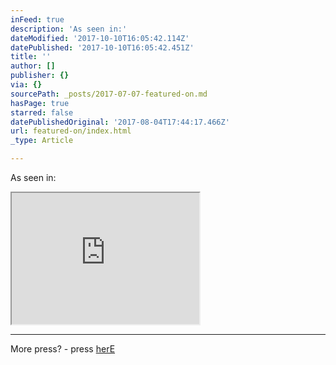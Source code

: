 ```yaml
---
inFeed: true
description: 'As seen in:'
dateModified: '2017-10-10T16:05:42.114Z'
datePublished: '2017-10-10T16:05:42.451Z'
title: ''
author: []
publisher: {}
via: {}
sourcePath: _posts/2017-07-07-featured-on.md
hasPage: true
starred: false
datePublishedOriginal: '2017-08-04T17:44:17.466Z'
url: featured-on/index.html
_type: Article

---
```

As seen in:

<iframe src="https://the-grid.github.io/ed-userhtml/?g=eJy9lctymzAUhvd9Coa9LK7BxJfOZNFtOu0DeA7iABqLI0YSdv32FZT04qSLNk4WMCCN0H--8_9iW8tTYN1F4S50-M0xULKl-0AgOTSboFEa3H2gsHGbcL-FoDPY7MLOucHec34-n1euwyNptxK65wZBsTPWtaTWcmBmtE4KZnQPND0sU0wSs3ACIuhYC37TauzDwIFp0e3CQ6WAjmFgUO1C0npAQhOQ9lujMWi8ENm3gTXilxJR08p2epDNZVZieSMVWh7zKI8KXkRZvIxUULfIGgQ3GqyZJuYrYFMJB9uDUquB2o-nXZwVWZH6xXdhAMqrCgO-33Lwl2e2_7Cd7sFvL_-J0Wv3swZJIFAtLVSoFM41aD_GxsErBDbAgIa_FyOwzCISe0HZIYniuxdJJfGbk5r8VhlZo50LqJSebCatQu-nC_fSch7FfDDo3IX1YIwE32yBxslGCnBo2RHdWEFnV53r1XsBfZhMlxw-La57pOcEkzJZvzHBp8jOq3v8gWlW7skVE7mo5PZ4UZLwKav_7rmlgldar1Lj37yWxHma3BDRa_t6uCuzOhXrkiVVKliWpRWrygxYFtVpGReQY5Vel5EXaZFE6R8Nv3VcsPd7-l7OkVkOaIGDk5r42YfBCO0DztoRrWOV1kf_eT9K4OQJ3-2w-XkUg0-pFzJ58YpWuV4ncbJObx-P1xv28evDZzb7gH3RI9XPG52to-kvsohaBJAm3Nyo7Tc46YWmGgmsmzKXX-MvSp-4OH9u1u8um71j" height="210" style=""></iframe>

---

More press? - press [herE][0]

[0]: https://www.onceuponapaper.net/blogs/press